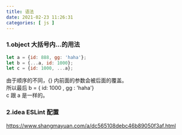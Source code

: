 ```yaml
---
title: 语法
date: 2021-02-23 11:26:31
categories: [ js ]
---
```


### 1.object 大括号内...的用法

```javascript
let a = {id: 888, gg: 'haha'};
let b = {...a, id: 1000};
let c = {id: 1000, ...a};
```

由于顺序的不同，{} 内前面的参数会被后面的覆盖。  
所以最后 b = { id: 1000 , gg : 'haha'}  
c 跟 a 是一样的。

### 2.idea ESLint 配置

https://www.shangmayuan.com/a/dc565108debc46b89050f3af.html